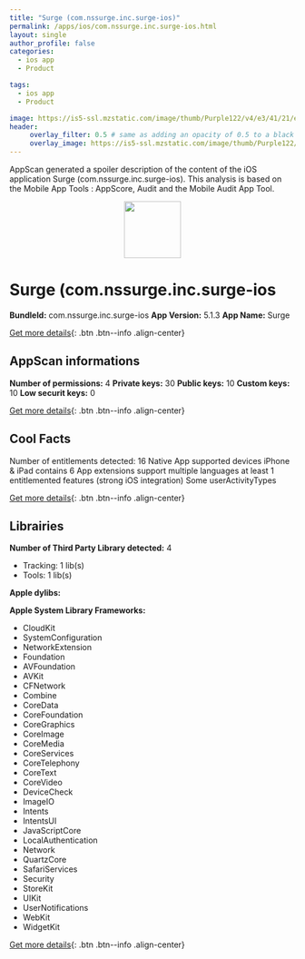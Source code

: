 ```yaml
---
title: "Surge (com.nssurge.inc.surge-ios)"
permalink: /apps/ios/com.nssurge.inc.surge-ios.html
layout: single
author_profile: false
categories: 
  - ios app 
  - Product 

tags: 
  - ios app 
  - Product 

image: https://is5-ssl.mzstatic.com/image/thumb/Purple122/v4/e3/41/21/e3412187-36be-101c-5bc6-1d72bdeb70fc/AppIcon-1x_U007emarketing-0-6-0-0-85-220.png/512x512bb.jpg
header: 
     overlay_filter: 0.5 # same as adding an opacity of 0.5 to a black background
     overlay_image: https://is5-ssl.mzstatic.com/image/thumb/Purple122/v4/e3/41/21/e3412187-36be-101c-5bc6-1d72bdeb70fc/AppIcon-1x_U007emarketing-0-6-0-0-85-220.png/512x512bb.jpg
---
```

AppScan generated a spoiler description of the content of the iOS application Surge (com.nssurge.inc.surge-ios). This analysis is based on the Mobile App Tools : AppScore, Audit and the Mobile Audit App Tool.

  
  
<div style="text-align: center;"><img src="https://is5-ssl.mzstatic.com/image/thumb/Purple122/v4/e3/41/21/e3412187-36be-101c-5bc6-1d72bdeb70fc/AppIcon-1x_U007emarketing-0-6-0-0-85-220.png/512x512bb.jpg" width="100" height="100"></div>  
  
# Surge (com.nssurge.inc.surge-ios

**BundleId:** com.nssurge.inc.surge-ios
**App Version:** 5.1.3
**App Name:** Surge


[Get more details](/pricing.html){: .btn .btn--info .align-center}  
  
## AppScan informations 

**Number of permissions:** 4
**Private keys:** 30
**Public keys:** 10
**Custom keys:** 10
**Low securit keys:** 0
  
[Get more details](/pricing.html){: .btn .btn--info .align-center}

## Cool Facts

Number of entitlements detected: 16
Native App
supported devices iPhone & iPad
contains 6 App extensions
support multiple languages
at least 1 entitlemented features (strong iOS integration)
Some userActivityTypes
  
[Get more details](/pricing.html){: .btn .btn--info .align-center}

## Librairies 
**Number of Third Party Library detected:** 4
- Tracking: 1 lib(s)
- Tools: 1 lib(s)

**Apple dylibs:**


**Apple System Library Frameworks:**
- CloudKit
- SystemConfiguration
- NetworkExtension
- Foundation
- AVFoundation
- AVKit
- CFNetwork
- Combine
- CoreData
- CoreFoundation
- CoreGraphics
- CoreImage
- CoreMedia
- CoreServices
- CoreTelephony
- CoreText
- CoreVideo
- DeviceCheck
- ImageIO
- Intents
- IntentsUI
- JavaScriptCore
- LocalAuthentication
- Network
- QuartzCore
- SafariServices
- Security
- StoreKit
- UIKit
- UserNotifications
- WebKit
- WidgetKit


  
[Get more details](/pricing.html){: .btn .btn--info .align-center}

